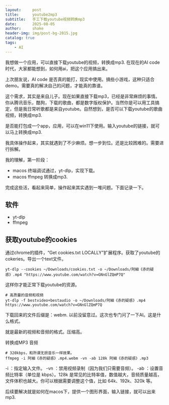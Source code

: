 ```yaml
---
layout:     post
title:      youtube2mp3
subtitle:   手工下载youtube视频转换mp3
date:       2025-08-05
author:     shake
header-img: img/post-bg-2015.jpg
catalog: true
tags:
    - AI
---
```


我想做一个应用，可以直接下载youtube的视频，转换成mp3. 在现在的AI code时代，大家都能想到，如何用ai，把这个应用搞出来。

上次朋友说，AI code 是否真的能打，现实中使用。搞些小游戏，这种只适合demo。需要真的解决自己的问题，才能真的靠谱。

这个需求，其实是来自儿子。现在如果直接下载mp3，已经是非常麻烦的事情。你从腾讯音乐，酷狗，下载的歌曲，都是数字版权保护。当然你是可以用工具搞定，但是我日常听歌都是来自youtube。自然想到，是否可以下载youtube的歌曲视频，转换成mp3.

是否能打包成一个app，应用，可以在win11下使用。输入youtube的链接，就可以马上转换成mp3.

我具体操作起来，其实就遇到了不少麻烦。想一步到位。还是比较困难的。需要进行拆解。

我的理解，第一阶段：

* macos 终端调试通过，yt-dlp，实现下载。
* macos ffmpeg 转换成mp3.


完成这些活，看起来简单，操作起来其实遇到一堆问题。下面记录一下。

## 软件

* yt-dlp
* ffmpeg

## 获取youtube的cookies

通过chrome的插件，“Get cookies.txt LOCALLY”扩展程序。获取了youtube的cokeries。导出一个text文件。

```
yt-dlp --cookies ~/Downloads/cookies.txt -o ~/Downloads/阿細《赤的疑惑》.mp4 "https://www.youtube.com/watch?v=GNnGlZQmP7Q"

```

这样你才能正常下载youtube的资源。

```
# 高质量的音频和视频
yt-dlp -f bestvideo+bestaudio -o ~/Downloads/阿細《赤的疑惑》.mp4 https://www.youtube.com/watch?v=GNnGlZQmP7Q

```

下载回来的文件后缀是：webm. 以前没留意过。这次也专门问了一下AI。这是什么格式。

就是最新的视频和音频的格式。压缩高。

转换成MP3 音频

```
# 320kbps，和所谓无损音乐一样效果。
ffmpeg -i 阿細《赤的疑惑》.mp4.webm -vn -ab 128k 阿細《赤的疑惑》.mp3

```

-i ：指定输入文件。
-vn ：禁用视频录制（因为我们只需要音频）。
-ab ：设置音频比特率（单位是 kbps）。128k 是常见的比特率值，数值越大，音频质量越高，文件体积也越大。你可以根据需要调整这个值，比如 64k、192k、320k 等。

后续要解决就是如何在macos下，提供一个图形界面，输入链接，就可以出来mp3.